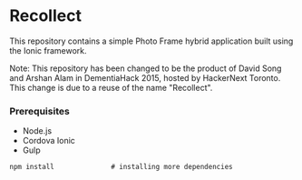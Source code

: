 Recollect
=========

This repository contains a simple Photo Frame hybrid application built using the Ionic framework. 

Note: This repository has been changed to be the product of David Song and Arshan Alam in DementiaHack 2015, hosted by HackerNext Toronto. This change is due to a reuse of the name "Recollect". 

### Prerequisites

- Node.js
- Cordova Ionic
- Gulp


```
npm install              # installing more dependencies

```



